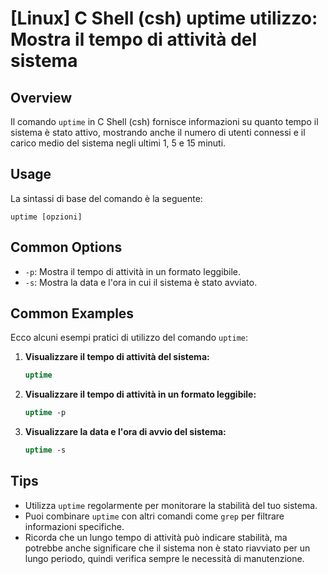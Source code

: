 # [Linux] C Shell (csh) uptime utilizzo: Mostra il tempo di attività del sistema

## Overview
Il comando `uptime` in C Shell (csh) fornisce informazioni su quanto tempo il sistema è stato attivo, mostrando anche il numero di utenti connessi e il carico medio del sistema negli ultimi 1, 5 e 15 minuti.

## Usage
La sintassi di base del comando è la seguente:

```
uptime [opzioni]
```

## Common Options
- `-p`: Mostra il tempo di attività in un formato leggibile.
- `-s`: Mostra la data e l'ora in cui il sistema è stato avviato.

## Common Examples
Ecco alcuni esempi pratici di utilizzo del comando `uptime`:

1. **Visualizzare il tempo di attività del sistema:**
   ```csh
   uptime
   ```

2. **Visualizzare il tempo di attività in un formato leggibile:**
   ```csh
   uptime -p
   ```

3. **Visualizzare la data e l'ora di avvio del sistema:**
   ```csh
   uptime -s
   ```

## Tips
- Utilizza `uptime` regolarmente per monitorare la stabilità del tuo sistema.
- Puoi combinare `uptime` con altri comandi come `grep` per filtrare informazioni specifiche.
- Ricorda che un lungo tempo di attività può indicare stabilità, ma potrebbe anche significare che il sistema non è stato riavviato per un lungo periodo, quindi verifica sempre le necessità di manutenzione.